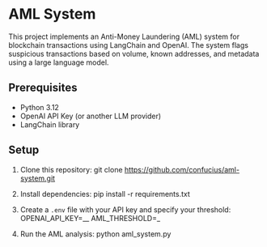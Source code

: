 # AML System

This project implements an Anti-Money Laundering (AML) system for blockchain transactions using LangChain and OpenAI. The system flags suspicious transactions based on volume, known addresses, and metadata using a large language model.

## Prerequisites

- Python 3.12
- OpenAI API Key (or another LLM provider)
- LangChain library

## Setup

1. Clone this repository:
git clone https://github.com/confucius/aml-system.git

2. Install dependencies:
pip install -r requirements.txt


3. Create a `.env` file with your API key and specify your threshold:
OPENAI_API_KEY=__
AML_THRESHOLD=_


4. Run the AML analysis:
python aml_system.py
